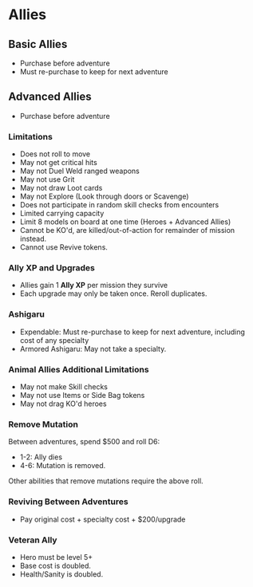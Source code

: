 ﻿# Allies


## Basic Allies

* Purchase before adventure
* Must re-purchase to keep for next adventure

## Advanced Allies

* Purchase before adventure

### Limitations

* Does not roll to move
* May not get critical hits
* May not Duel Weld ranged weapons
* May not use Grit
* May not draw Loot cards
* May not Explore (Look through doors or Scavenge)
* Does not participate in random skill checks from encounters
* Limited carrying capacity
* Limit 8 models on board at one time (Heroes + Advanced Allies)
* Cannot be KO'd, are killed/out-of-action for remainder of mission instead.
* Cannot use Revive tokens.

### Ally XP and Upgrades

* Allies gain 1 **Ally XP** per mission they survive
* Each upgrade may only be taken once. Reroll duplicates.

### Ashigaru 

* Expendable: Must re-purchase to keep for next adventure, including cost of any specialty
* Armored Ashigaru: May not take a specialty. 

### Animal Allies Additional Limitations

* May not make Skill checks
* May not use Items or Side Bag tokens
* May not drag KO'd heroes

### Remove Mutation

Between adventures, spend $500 and roll D6:
* 1-2: Ally dies
* 4-6: Mutation is removed.

Other abilities that remove mutations require the above roll.

### Reviving Between Adventures

* Pay original cost + specialty cost + $200/upgrade

### Veteran Ally

* Hero must be level 5+
* Base cost is doubled.
* Health/Sanity is doubled.

